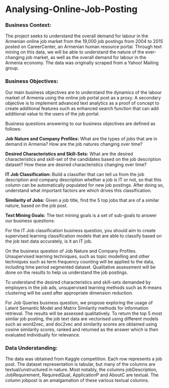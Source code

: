 # Analysing-Online-Job-Posting
### Business Context:  
The project seeks to understand the overall demand for labour in the Armenian online job market from the 19,000 job postings from 2004 to 2015 posted on CareerCenter, an Armenian human resource portal. Through text mining on this data, we will be able to understand the nature of the ever-changing job market, as well as the overall demand for labour in the Armenia economy. The data was originally scraped from a Yahoo! Mailing group. 
 
### Business Objectives: 
Our main business objectives are to understand the dynamics of the labour market of Armenia using the online job portal post as a proxy. A secondary objective is to implement advanced text analytics as a proof of concept to create additional features such as enhanced search function that can add additional value to the users of the job portal. 
 
Business questions answering to our business objectives are defined as follows: 
 
<b>Job Nature and Company Profiles:</b> What are the types of jobs that are in demand in Armenia? How are the job natures changing over time? 
 
<b>Desired Characteristics and Skill-Sets:</b> What are the desired characteristics and skill-set of the candidates based on the job description dataset? How these are desired characteristics changing over time? 
 
<b>IT Job Classification:</b> Build a classifier that can tell us from the job description and company description whether a job is IT or not, so that this column can be automatically populated for new job postings. After doing so, understand what important factors are which drives this classification. 
 
<b>Similarity of Jobs:</b> Given a job title, find the 5 top jobs that are of a similar nature, based on the job post. 
 
<b>Text Mining Goals:</b>  The text mining goals is a set of sub-goals to answer our business questions: 
 
For the IT Job classification business question, you should aim to create supervised learning classification models that are able to classify based on the job text data accurately, is it an IT job.  
 
On the business question of Job Nature and Company Profiles. Unsupervised learning techniques, such as topic modelling and other techniques such as term frequency counting will be applied to the data, including time period segmented dataset. Qualitative assessment will be done on the results to help us understand the job postings. 
 
To understand the desired characteristics and skill-sets demanded by employers in the job ads, unsupervised learning methods such as K-means clustering will be used after appropriate dimension reduction.  
 
For Job Queries business question, we propose exploring the usage of Latent Semantic Model and Matrix Similarity methods for information retrieval. The results will be assessed qualitatively. To return the top 5 most similar job posting, the job text data are vectorised using different models such as word2vec, and doc2vec and similarity scores are obtained using cosine similarity scores, ranked and returned as the answer which is then evaluated individually for relevance. 

### Data Understanding: 
The data was obtained from Kaggle competition. Each row represents a job post. The dataset representation is tabular, but many of the columns are textual/unstructured in nature. Most notably, the columns jobDescription, JobRequirement, RequiredQual, ApplicationP and AboutC are textual. The column jobpost is an amalgamation of these various textual columns. 
